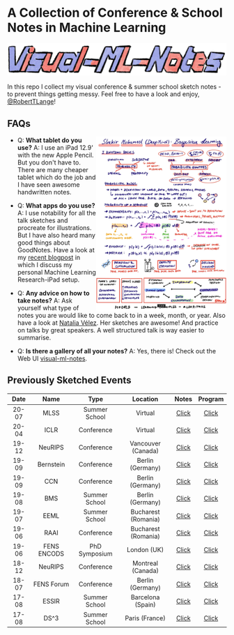 # A Collection of Conference & School Notes in Machine Learning

![v-ml-notes-banner](docs/banner.png)

In this repo I collect my visual conference & summer school sketch notes - to prevent things getting messy. Feel free to have a look and enjoy, [@RobertTLange](https://twitter.com/RobertTLange)!

## FAQs
<img align="right" src="docs/shakir.jpeg" width="300">

* Q: **What tablet do you use?**
A: I use an iPad 12.9' with the new Apple Pencil. But you don't have to. There are many cheaper tablet which do the job and I have seen awesome handwritten notes.

* Q: **What apps do you use?**
A: I use notability for all the talk sketches and procreate for illustrations. But I have also heard many good things about GoodNotes. Have a look at my [recent blogpost](https://roberttlange.github.io/posts/2020/04/blog-post-11/) in which I discuss my personal Machine Learning Research-iPad setup.

* Q: **Any advice on how to take notes?**
A: Ask yourself what type of notes you are would like to come back to in a week, month, or year. Also have a look at [Natalia Vélez](https://twitter.com/natvelali). Her sketches are awesome! And practice on talks by great speakers. A well structured talk is way easier to summarise.

* Q: **Is there a gallery of all your notes?**
A: Yes, there is! Check out the Web UI [visual-ml-notes](https://visual-ml-notes.github.io/).

## Previously Sketched Events

| Date | Name   |  Type   | Location |  Notes  |  Program  |
| :----: |:----------:| :------:| :-----:| :----:| :----:|
20-07 | MLSS | Summer School | Virtual | [Click](2020-07-MLSS/) | [Click](2020-07-MLSS/Program-MLSS-a.png)
20-04 | ICLR | Conference | Virtual | [Click](2020-04-ICLR/ICLR_compressed.pdf) | [Click](2020-04-ICLR/Program-ICLR.pdf)
19-12 | NeuRIPS | Conference | Vancouver (Canada) | [Click](2019-12-NeuRIPS/) | [Click](2019-12-NeuRIPS/Program-NeuRIPS.pdf)
19-09 | Bernstein | Conference | Berlin (Germany) | [Click](2019-09-Bernstein/) | [Click](2019-09-Bernstein/Program-1-Bernstein.png)
19-09 | CCN | Conference | Berlin (Germany) | [Click](2019-09-CCN/) | [Click](2019-09-CCN/Program-1-CCN.png)
19-08 | BMS | Summer School | Berlin (Germany) | [Click](2019-08-BMS/) | [Click](2019-08-BMS/Program-BMS.png)
19-07 | EEML | Summer School | Bucharest (Romania) | [Click](2019-07-EEML/) | [Click](2019-07-EEML/Program-EEML.png)
19-06 | RAAI | Conference | Bucharest (Romania) | [Click](2019-06-RAAI/) | [Click](2019-06-RAAI/Program-1-RAAI.png)
19-06 | FENS ENCODS | PhD Symposium | London (UK) | [Click](2019-06-FENS-ENCODS/) | [Click](2019-06-FENS-ENCODS/Program-1-FENS-ENCODS.png)
18-12 | NeuRIPS | Conference | Montreal (Canada) | [Click](2018-12-NeuRIPS/) | [Click](https://nips.cc/Conferences/2018)
18-07 | FENS Forum | Conference | Berlin (Germany) | [Click](2018-07-FENS-Forum/) | [Click](2018-07-FENS-Forum/Program-1-FENS-ENCODS.png)
17-08 | ESSIR | Summer School | Barcelona (Spain) | [Click](2017-09-ESSIR/) | [Click](2017-09-ESSIR/Program-1-ESSIR.png)
17-08 | DS^3 | Summer School | Paris (France) | [Click](2017-08-DS^3/) | [Click](2017-08-DS^3/Program-DS^3.png)
